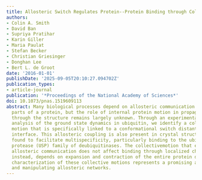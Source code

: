 ```yaml
---
title: Allosteric Switch Regulates Protein--Protein Binding through Collective Motion
authors:
- Colin A. Smith
- David Ban
- Supriya Pratihar
- Karin Giller
- Maria Paulat
- Stefan Becker
- Christian Griesinger
- Donghan Lee
- Bert L. de Groot
date: '2016-01-01'
publishDate: '2025-09-05T20:10:27.094702Z'
publication_types:
- article-journal
publication: '*Proceedings of the National Academy of Sciences*'
doi: 10.1073/pnas.1519609113
abstract: Many biological processes depend on allosteric communication between different
  parts of a protein, but the role of internal protein motion in propagating signals
  through the structure remains largely unknown. Through an experimental and computational
  analysis of the ground state dynamics in ubiquitin, we identify a collective global
  motion that is specifically linked to a conformational switch distant from the binding
  interface. This allosteric coupling is also present in crystal structures and is
  found to facilitate multispecificity, particularly binding to the ubiquitin-specific
  protease (USP) family of deubiquitinases. The collectivemotion that enables this
  allosteric communication does not affect binding through localized changes but,
  instead, depends on expansion and contraction of the entire protein domain. The
  characterization of these collective motions represents a promising avenue for finding
  and manipulating allosteric networks.
---
```

